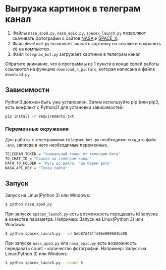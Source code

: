 # Выгрузка картинок в телеграм канал
1. Файлы ```nasa_apod.py```, ```nasa_epic.py```, ```spacex_launch.py``` позволяют скачивать фотографии с сайтов [NASA](https://api.nasa.gov/) и [SPACE_X](https://github.com/r-spacex/SpaceX-API).
2. Файл ```download.py``` позволяет скачать картинку по ссылке и сохранить её на компьютер.
3. Файл ```telegram_bot.py``` загружает картинки в телеграм канал

Обратите внимание, что в программы из 1 пункта в конце своей работы ссылаются на функцию ```download_a_picture```, которая написана в файле ```download.py```.
## Зависимости
Python3 должен быть уже установлен. Затем используйте pip (или pip3, есть конфликт с Python2) для установки зависимостей:
```
pip install -r requirements.txt
```
### Переменные окружения
Для работы с телеграммом ```telegram_bot.py``` необходимо создать файл ```.env```, записав в него необходимые переменные.
```bash
TELEGRAM_TOKEN = "Уникальный токен от телеграм бота"
TG_CHAT_ID = "Ссылка на телеграм канал"
PATH_TO_FOLDER = 'Путь до файла, где берем фото'
NASA_API_KEY = "Токен сайта"
```
## Запуск
Запуск на Linux(Python 3) или Windows:
```bash
$ python nasa_apod.py 
```
При запуске ```spacex_launch.py``` есть возможность передавать id запуска в качестве параметра. Например:
Запуск на Linux(Python 3) или Windows:
```bash
$ python spacex_launch.py --id 5eb87d46ffd86e000604b388
```
При запуске ```nasa_apod.py``` или ```nasa_epic.py``` есть возможность передавать count - количество фотографий. Например:
Запуск на Linux(Python 3) или Windows:
```bash
$ python spacex_launch.py --count 5
```
